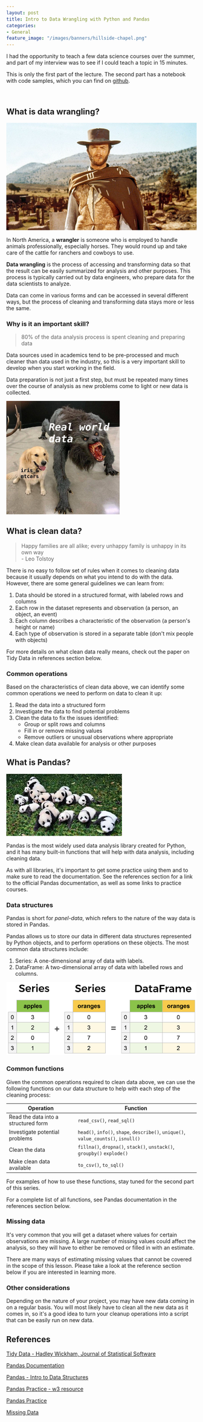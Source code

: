 ```yaml
---
layout: post
title: Intro to Data Wrangling with Python and Pandas
categories:
- General
feature_image: "/images/banners/hillside-chapel.png"
---
```


I had the opportunity to teach a few data science courses over the summer, and part of my interview was to see if I could teach a topic in 15 minutes. 

This is only the first part of the lecture. The second part has a notebook with code samples, which you can find on [github](https://github.com/dhrunlauwers/teaching-challenge/blob/master/lesson-material/demonstration.ipynb).

<br>

## What is data wrangling?

![](/images/pandas/wrangler.jpg)

In North America, a **wrangler** is someone who is employed to handle animals professionally, especially horses. They would round up and take care of the cattle for ranchers and cowboys to use.

**Data wrangling** is the process of accessing and transforming data so that the result can be easily summarized for analysis and other purposes. This process is typically carried out by data engineers, who prepare data for the data scientists to analyze.

Data can come in various forms and can be accessed in several different ways, but the process of cleaning and transforming data stays more or less the same.

### Why is it an important skill?

> 80% of the data analysis process is spent cleaning and preparing data

Data sources used in academics tend to be pre-processed and much cleaner than data used in the industry, so this is a very important skill to develop when you start working in the field.

Data preparation is not just a first step, but must be repeated many times over the course of analysis as new problems come to light or new data is collected.

<img src="/images/pandas/real-data.jpg" width="300" height="300">

## What is clean data?

> Happy families are all alike; every unhappy family is unhappy in its own way <br>
\- Leo Tolstoy

There is no easy to follow set of rules when it comes to cleaning data because it usually depends on what you intend to do with the data. However, there are some general guidelines we can learn from:
1. Data should be stored in a structured format, with labeled rows and columns
2. Each row in the dataset represents and observation (a person, an object, an event)
3. Each column describes a characteristic of the observation (a person's height or name)
4. Each type of observation is stored in a separate table (don't mix people with objects)

For more details on what clean data really means, check out the paper on Tidy Data in references section below.

### Common operations
Based on the characteristics of clean data above, we can identify some common operations we need to perform on data to clean it up:

1. Read the data into a structured form
2. Investigate the data to find potential problems
3. Clean the data to fix the issues identified:
    * Group or split rows and columns
    * Fill in or remove missing values
    * Remove outliers or unusual observations where appropriate
4. Make clean data available for analysis or other purposes

## What is Pandas?
![](/images/pandas/pandas.jfif)

Pandas is the most widely used data analysis library created for Python, and it has many built-in functions that will help with data analysis, including cleaning data.

As with all libraries, it's important to get some practice using them and to make sure to read the documentation. See the references section for a link to the official Pandas documentation, as well as some links to practice courses.

### Data structures

Pandas is short for *panel-data*, which refers to the nature of the way data is stored in Pandas.

Pandas allows us to store our data in different data structures represented by Python objects, and to perform operations on these objects. The most common data structures include:
1. Series: A one-dimensional array of data with labels. 
2. DataFrame: A two-dimensional array of data with labelled rows and columns.

![](/images/pandas/series-and-dataframe.png)

### Common functions

Given the common operations required to clean data above, we can use the following functions on our data structure to help with each step of the cleaning process:

| Operation | Function |
|-----------|----------|
|Read the data into a structured form | `read_csv()`, `read_sql()` |
|Investigate potential problems | `head()`, `info()`, `shape`, `describe()`, `unique()`, `value_counts()`, `isnull()` |
|Clean the data | `fillna()`, `dropna()`, `stack()`, `unstack()`, `groupby()` `explode()`|
|Make clean data available | `to_csv()`, `to_sql()` |

For examples of how to use these functions, stay tuned for the second part of this series.

For a complete list of all functions, see Pandas documentation in the references section below.

### Missing data

It's very common that you will get a dataset where values for certain observations are missing. A large number of missing values could affect the analysis, so they will have to either be removed or filled in with an estimate.

There are many ways of estimating missing values that cannot be covered in the scope of this lesson. Please take a look at the reference section below if you are interested in learning more.

### Other considerations

Depending on the nature of your project, you may have new data coming in on a regular basis. You will most likely have to clean all the new data as it comes in, so it's a good idea to turn your cleanup operations into a script that can be easily run on new data.

## References

[Tidy Data - Hadley Wickham, Journal of Statistical Software](https://vita.had.co.nz/papers/tidy-data.pdf)

[Pandas Documentation](https://pandas.pydata.org/pandas-docs/stable/)

[Pandas - Intro to Data Structures](https://pandas.pydata.org/pandas-docs/stable/getting_started/dsintro.html)

[Pandas Practice - w3 resource](https://www.w3resource.com/python-exercises/pandas/index.php)

[Pandas Practice](https://github.com/guipsamora/pandas_exercises)

[Missing Data](https://jakevdp.github.io/PythonDataScienceHandbook/03.04-missing-values.html)


